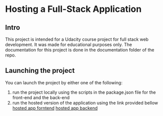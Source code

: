 # Hosting a Full-Stack Application

## Intro

This project is intended for a Udacity course project for full stack web development.
It was made for educational purposes only.
The documentation for this project is done in the documentation folder of the repo.

## Launching the project

You can launch the project by either one of the following:
1. run the project locally using the scripts in the package.json file for the front-end and the back-end
2. run the hosted version of the application using the link provided bellow
[hosted app forntend](http://udagramfrontend.s3-website-us-east-1.amazonaws.com/home)
[hosted app backend](http://udagramapi-env.eba-mi99rjaq.us-east-1.elasticbeanstalk.com/)